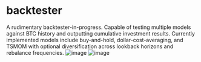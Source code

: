 # backtester
A rudimentary backtester-in-progress. Capable of testing multiple models against BTC history and outputting cumulative investment results. Currently implemented models include buy-and-hold, dollar-cost-averaging, and TSMOM with optional diversification across lookback horizons and rebalance frequencies.
![image](https://user-images.githubusercontent.com/44424156/122874739-54703580-d301-11eb-8537-7e2a6150c9ce.png)
![image](https://user-images.githubusercontent.com/44424156/122874902-94371d00-d301-11eb-8724-d061050f649a.png)
